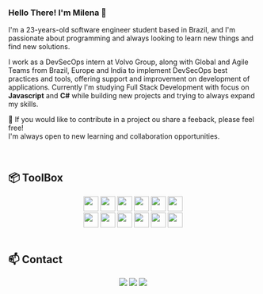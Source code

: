 <!-- ### Hi there 👋 -->

### Hello There! I'm Milena 👋

I'm a 23-years-old software engineer student based in Brazil, and I'm passionate about programming and always looking to learn new things and find new solutions.

I work as a DevSecOps intern at Volvo Group, along with Global and Agile Teams from Brazil, Europe and India to implement DevSecOps best practices and tools, offering support and improvement on development of applications.
Currently I'm studying Full Stack Development with focus on **Javascript** and **C#** while building new projects and trying to always expand my skills.

🌱 If you would like to contribute in a project ou share a feeback, please feel free! <br>
    I'm always open to new learning and collaboration opportunities.

<br>

## 📦 ToolBox

<!-- https://devicon.dev/ -->

<div align="center">
  <img src="https://cdn.jsdelivr.net/gh/devicons/devicon@latest/icons/html5/html5-original.svg" width="30" height="30"/> <img src="https://cdn.jsdelivr.net/gh/devicons/devicon@latest/icons/css3/css3-original.svg" width="30" height="30"/> <img src="https://cdn.jsdelivr.net/gh/devicons/devicon@latest/icons/javascript/javascript-original.svg" width="30" height="30"/> <img loading="lazy" src="https://cdn.jsdelivr.net/gh/devicons/devicon@latest/icons/csharp/csharp-original.svg" width="30" height="30" />  <img loading="lazy" src="https://cdn.jsdelivr.net/gh/devicons/devicon@latest/icons/dotnetcore/dotnetcore-plain.svg" width="30" height="30" /> <img loading="lazy" src="https://cdn.jsdelivr.net/gh/devicons/devicon@latest/icons/azuresqldatabase/azuresqldatabase-original.svg" width="30" height="30" /> <br> <img loading="lazy" 
src="https://cdn.jsdelivr.net/gh/devicons/devicon/icons/git/git-original.svg" width="30" height="30"/>  <img loading="lazy" src="https://cdn.jsdelivr.net/gh/devicons/devicon@latest/icons/github/github-original.svg" width="30" height="30" /> <img <img loading="lazy" src="https://cdn.jsdelivr.net/gh/devicons/devicon@latest/icons/docker/docker-original.svg" width="30" height="30"/> <img <img loading="lazy" 
src="https://cdn.jsdelivr.net/gh/devicons/devicon@latest/icons/kubernetes/kubernetes-original.svg" width="30" height="30" />
  <img loading="lazy" src="https://cdn.jsdelivr.net/gh/devicons/devicon@latest/icons/azure/azure-original.svg"  width="30" height="30"/>  <img loading="lazy" src="https://cdn.jsdelivr.net/gh/devicons/devicon@latest/icons/azuredevops/azuredevops-original.svg"  width="30" height="30" />      
</div>

<br>

## 📫 Contact

<div align="center">
<a href = "mailto:milena.leonardi@hotmail.com"><img loading="lazy" src="https://img.shields.io/badge/outlook-blue?style=for-the-badge&logo=microsoftoutlook&logoColor=white" target="_blank"></a>
    <a href="https://instagram.commilenaleonardi" target="_blank"><img loading="lazy" src="https://img.shields.io/badge/-Instagram-%23E4405F?style=for-the-badge&logo=instagram&logoColor=white" target="_blank"></a>
<a href="https://www.linkedin.com/in/milena-leonardi" target="_blank"><img loading="lazy" src="https://img.shields.io/badge/-LinkedIn-%230077B5?style=for-the-badge&logo=linkedin&logoColor=white" target="_blank"></a>   
</div>
 
          

<!-- ##### Você pode entrar em contato comigo pelo [Linkedin](https://www.linkedin.com/in/milena-leonardi/), [Instagram]() ou [E-mail](milena.leonardi@hotmail.com). -->


